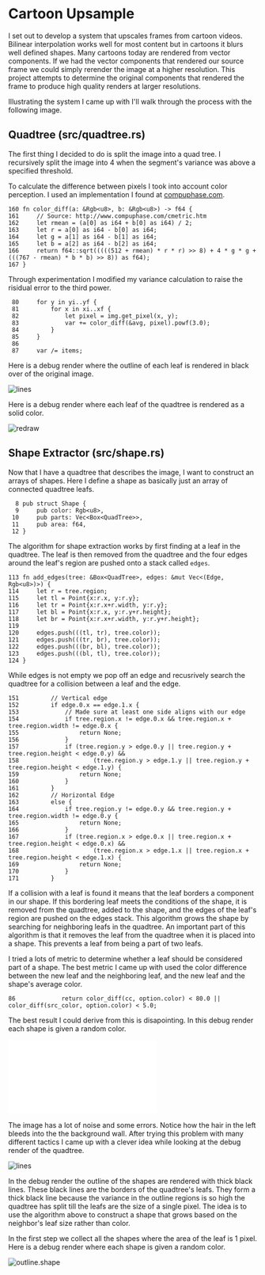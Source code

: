 # Cartoon Upsample

I set out to develop a system that upscales frames from cartoon videos. Bilinear interpolation works well for most content but in cartoons it blurs well defined shapes. Many cartoons today are rendered from vector components. If we had the vector components that rendered our source frame we could simply rerender the image at a higher resolution. This project attempts to determine the original components that rendered the frame to produce high quality renders at larger resolutions.

Illustrating the system I came up with I'll walk through the process with the following image.



## Quadtree (src/quadtree.rs)

The first thing I decided to do is split the image into a quad tree. I recursively split the image into 4 when the segment's variance was above a specified threshold. 

To calculate the difference between pixels I took into account color perception. I used an implementation I found at [compuphase.com](http://www.compuphase.com/cmetric.htm).

```
160 fn color_diff(a: &Rgb<u8>, b: &Rgb<u8>) -> f64 {
161     // Source: http://www.compuphase.com/cmetric.htm
162     let rmean = (a[0] as i64 + b[0] as i64) / 2;
163     let r = a[0] as i64 - b[0] as i64;
164     let g = a[1] as i64 - b[1] as i64;
165     let b = a[2] as i64 - b[2] as i64;
166     return f64::sqrt(((((512 + rmean) * r * r) >> 8) + 4 * g * g + (((767 - rmean) * b * b) >> 8)) as f64);
167 }
```

Through experimentation I modified my variance calculation to raise the risidual error to the third power.

```
 80     for y in yi..yf {
 81         for x in xi..xf {
 82             let pixel = img.get_pixel(x, y);
 83             var += color_diff(&avg, pixel).powf(3.0);
 84         }
 85     }
 86 
 87     var /= items;
```

Here is a debug render where the outline of each leaf is rendered in black over of the original image.

![lines](images/lines.png)

Here is a debug render where each leaf of the quadtree is rendered as a solid color.

![redraw](images/redraw.png)


## Shape Extractor (src/shape.rs)

Now that I have a quadtree that describes the image, I want to construct an arrays of shapes. Here I define a shape as basically just an array of connected quadtree leafs.

```
  8 pub struct Shape {
  9     pub color: Rgb<u8>,
 10     pub parts: Vec<Box<QuadTree>>,
 11     pub area: f64,
 12 } 
```

The algorithm for shape extraction works by first finding at a leaf in the quadtree. The leaf is then removed from the quadtree and the four edges around the leaf's region are pushed onto a stack called `edges`.

```
113 fn add_edges(tree: &Box<QuadTree>, edges: &mut Vec<(Edge, Rgb<u8>)>) {
114     let r = tree.region;
115     let tl = Point{x:r.x, y:r.y};
116     let tr = Point{x:r.x+r.width, y:r.y};
117     let bl = Point{x:r.x, y:r.y+r.height};
118     let br = Point{x:r.x+r.width, y:r.y+r.height};
119     
120     edges.push(((tl, tr), tree.color));
121     edges.push(((tr, br), tree.color));
122     edges.push(((br, bl), tree.color));
123     edges.push(((bl, tl), tree.color));
124 }
```

While edges is not empty we pop off an edge and recusrively search the quadtree for a collision between a leaf and the edge.

```
151         // Vertical edge
152         if edge.0.x == edge.1.x {
153             // Made sure at least one side aligns with our edge
154             if tree.region.x != edge.0.x && tree.region.x + tree.region.width != edge.0.x {
155                 return None;
156             }
157             if (tree.region.y > edge.0.y || tree.region.y + tree.region.height < edge.0.y) &&
158                     (tree.region.y > edge.1.y || tree.region.y + tree.region.height < edge.1.y) {
159                 return None;
160             }
161         }   
162         // Horizontal Edge
163         else {  
164             if tree.region.y != edge.0.y && tree.region.y + tree.region.width != edge.0.y {
165                 return None;
166             }
167             if (tree.region.x > edge.0.x || tree.region.x + tree.region.height < edge.0.x) &&
168                     (tree.region.x > edge.1.x || tree.region.x + tree.region.height < edge.1.x) {
169                 return None;
170             }
171         } 
```

If a collision with a leaf is found it means that the leaf borders a component in our shape. If this bordering leaf meets the conditions of the shape, it is removed from the quadtree, added to the shape, and the edges of the leaf's region are pushed on the edges stack. This algorithm grows the shape by searching for neighboring leafs in the quadtree. An important part of this algorithm is that it removes the leaf from the quadtree when it is placed into a shape. This prevents a leaf from being a part of two leafs.

I tried a lots of metric to determine whether a leaf should be considered part of a shape. The best metric I came up with used the color difference between the new leaf and the neighboring leaf, and the new leaf and the shape's average color.

```
86             return color_diff(cc, option.color) < 80.0 || color_diff(src_color, option.color) < 5.0; 
```

The best result I could derive from this is disapointing. In this debug render each shape is given a random color.

![shapes](images/shapes.rs)

The image has a lot of noise and some errors. Notice how the hair in the left bleeds into the the background wall. After trying this problem with many different tactics I came up with a clever idea while looking at the debug render of the quadtree.

![lines](images/lines.png)

In the debug render the outline of the shapes are rendered with thick black lines. These black lines are the borders of the quadtree's leafs. They form a thick black line because the variance in the outline regions is so high the quadtree has split till the leafs are the size of a single pixel. The idea is to use the algorithm above to construct a shape that grows based on the neighbor's leaf size rather than color.

In the first step we collect all the shapes where the area of the leaf is 1 pixel. Here is a debug render where each shape is given a random color.

![outline.shape](images/outline.shape.png)
